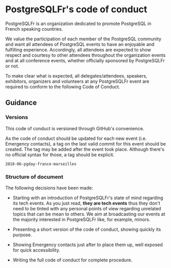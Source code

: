# PostgreSQLFr's code of conduct

PostgreSQLFr is an organization dedicated to promote PostgreSQL in French 
speaking countries.

We value the participation of each member of the PostgreSQL community and 
want all attendees of PostgreSQL events to have an enjoyable and fulfilling 
experience. Accordingly, all attendees are expected to show respect and courtesy 
to other attendees throughout the organization events and at all conference 
events, whether officially sponsored by PostgreSQLFr or not.

To make clear what is expected, all delegates/attendees, speakers, exhibitors, 
organizers and volunteers at any PostgreSQLFr event are required to conform to 
the following Code of Conduct.

## Guidance

### Versions

This code of conduct is versioned through GitHub's convenience.

As the code of conduct should be updated for each new event (i.e. Emergency 
contacts), a tag on the last valid commit for this event should be created. The 
tag may be added after the event took place. Although there's no official syntax 
for those, a tag should be explicit.

```
2018-06-pgday-france-marseilles
```

### Structure of document

The following decisions have been made:

* Starting with an introduction of PostgreSQLFr's state of mind regarding its tech 
  events. As you just read, **they are tech events** thus they don't need to be 
  tinted with any personal points of view regarding unrelated topics that can 
  be mean to others. We aim at broadcasting our events at the majority 
  interested in PostgreSQLFr like, for example, minors.

* Presenting a short version of the code of conduct, showing quickly its purpose.

* Showing Emergency contacts just after to place them up, well exposed for quick accessibility.

* Writing the full code of conduct for complete procedure.

